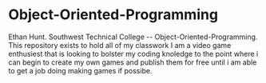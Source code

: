 # Object-Oriented-Programming
Ethan Hunt. Southwest Technical College -- Object-Oriented-Programming.
This repository exists to hold all of my classwork
I am a video game enthusiest that is looking to bolster my coding knoledge to the point where i can begin to create my own games and publish them for free until i am able to get a job doing making games if possibe.
